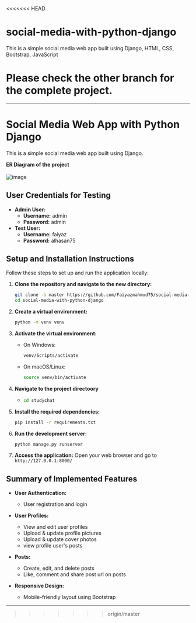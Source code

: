 <<<<<<< HEAD
# social-media-with-python-django
This is a simple social media web app built using Django, HTML, CSS, Bootstrap, JavaScript

Please check the other branch for the complete project.
=======
---
# Social Media Web App with Python Django

This is a simple social media web app built using Django.


**ER Diagram of the project**
<br> <br>
![image](https://github.com/user-attachments/assets/83019e8d-7a8c-4787-bebd-0cd2117d6815)

## User Credentials for Testing

- **Admin User:**
  - **Username:** admin
  - **Password:** admin
- **Test User:**
  - **Username:** faiyaz
  - **Password:** alhasan75

## Setup and Installation Instructions

Follow these steps to set up and run the application locally:

1. **Clone the repository and navigate to the new directory:**
   ```bash
   git clone -b master https://github.com/Faiyazmahmud75/social-media-with-python-django.git
   cd social-media-with-python-django
   ```

2. **Create a virtual environment:**
   ```bash
   python -m venv venv
   ```

3. **Activate the virtual environment:**
   - On Windows:
     ```bash
     venv/Scripts/activate
     ```
   - On macOS/Linux:
     ```bash
     source venv/bin/activate
     ```
4. **Navigate to the project directoory**
   - ```bash
     cd studychat
     ```
5. **Install the required dependencies:**
   ```bash
   pip install -r requirements.txt
   ```

6. **Run the development server:**
   ```bash
   python manage.py runserver
   ```

8. **Access the application:**
   Open your web browser and go to `http://127.0.0.1:8000/`

## Summary of Implemented Features

- **User Authentication:**
  - User registration and login

- **User Profiles:**
  - View and edit user profiles
  - Upload & update profile pictures
  - Upload & update cover photos
  - view profile user's posts

- **Posts:**
  - Create, edit, and delete posts
  - Like, comment and share post url on posts

- **Responsive Design:**
  - Mobile-friendly layout using Bootstrap

---

>>>>>>> origin/master

